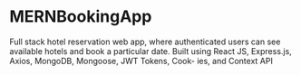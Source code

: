 # MERNBookingApp

Full stack hotel reservation web app, where authenticated users can see available hotels and book a
particular date. Built using React JS, Express.js, Axios, MongoDB, Mongoose, JWT Tokens, Cook-
ies, and Context API
